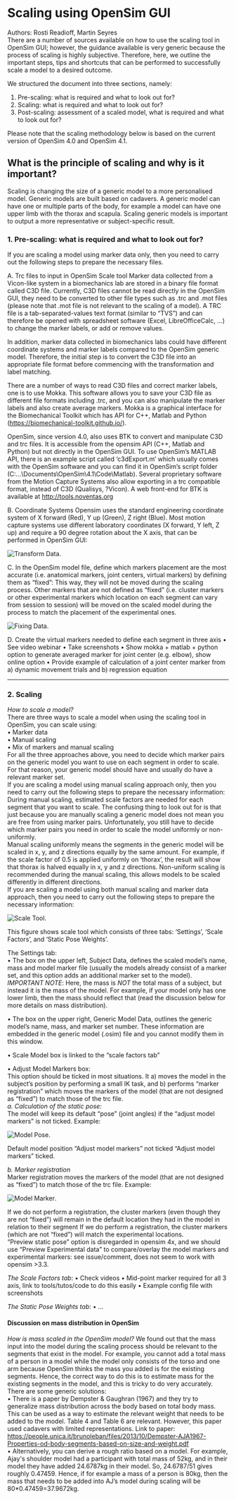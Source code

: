 # Scaling using OpenSim GUI  
Authors: Rosti Readioff, Martin Seyres  
There are a number of sources available on how to use the scaling tool in OpenSim GUI; however, the guidance available is very generic because the process of scaling is highly subjective.
Therefore, here, we outline the important steps, tips and shortcuts that can be performed to successfully scale a model to a desired outcome.   
  
We structured the document into three sections, namely:
1.	Pre-scaling: what is required and what to look out for?  
2.	Scaling: what is required and what to look out for?  
3.	Post-scaling: assessment of a scaled model, what is required and what to look out for?  
  
Please note that the scaling methodology below is based on the current version of OpenSim 4.0 and OpenSim 4.1. 

## What is the principle of scaling and why is it important?
Scaling is changing the size of a generic model to a more personalised model.
Generic models are built based on cadavers.
A generic model can have one or multiple parts of the body, for example a model can have one upper limb with the thorax and scapula.
Scaling generic models is important to output a more representative or subject-specific result.  

### 1.	Pre-scaling: what is required and what to look out for?
If you are scaling a model using marker data only, then you need to carry out the following steps to prepare the necessary files.
 
A.	Trc files to input in OpenSim Scale tool
Marker data collected from a Vicon-like system in a biomechanics lab are stored in a binary file format called C3D file. Currently, C3D files cannot be read directly in the OpenSim GUI, they need to be converted to other file types such as .trc and .mot files (please note that .mot file is not relevant to the scaling of a model).
A TRC file is a tab-separated-values text format (similar to “TVS”) and can therefore be opened with spreadsheet software (Excel, LibreOfficeCalc, …) to change the marker labels, or add or remove values.

In addition, marker data collected in biomechanics labs could have different coordinate systems and marker labels compared to the OpenSim generic model. Therefore, the initial step is to convert the C3D file into an appropriate file format before commencing with the transformation and label matching. 

There are a number of ways to read C3D files and correct marker labels, one is to use Mokka. This software allows you to save your C3D file as different file formats including .trc, and you can also manipulate the marker labels and also create average markers.
Mokka is a graphical interface for the Biomechanical Toolkit which has API for C++, Matlab and Python (https://biomechanical-toolkit.github.io/).

OpenSim, since version 4.0, also uses BTK to convert and manipulate C3D and trc files. It is accessible from the opensim API (C++, Matlab and Python) but not directly in the OpenSim GUI.
To use OpenSim’s MATLAB API, there is an example script called ‘c3dExport.m’ which usually comes with the OpenSim software and you can find it in OpenSim’s script folder (C:\...\Documents\OpenSim\4.1\Code\Matlab).
Several proprietary software from the Motion Capture Systems also allow exporting in a trc compatible format, instead of C3D (Qualisys, ?Vicon).
A web front-end for BTK is available at http://tools.noventas.org

B.	Coordinate Systems
Opensim uses the standard engineering coordinate system of X forward (Red), Y up (Green), Z right (Blue). Most motion capture systems use different laboratory coordinates (X forward, Y left, Z up) and require a 90 degree rotation about the X axis, that can be performed in OpenSim GUI:

![Transform Data](https://raw.githubusercontent.com/RostiReadioff/InstructionalDocuments/main/TransformingData.JPG).


C.	In the OpenSim model file, define which markers placement are the most accurate (i.e. anatomical markers,  joint centers, virtual markers) by defining them as “fixed”: 
This way, they will not be moved during the scaling process. Other markers that are not defined as “fixed” (i.e. cluster markers or other experimental markers which location on each segment can vary from session to session) will be moved on the scaled model during the process to match the placement of the experimental ones.

![Fixing Data](https://raw.githubusercontent.com/RostiReadioff/InstructionalDocuments/main/FixingData.png).

D.	Create the virtual markers needed to define each segment in three axis
•	See video webinar
•	Take screenshots
•	Show mokka + matlab + python option to generate averaged marker for joint center (e.g. elbow), show online option
•	Provide example of calculation of a joint center marker from a) dynamic movement trials and b) regression equation

________________________________________

### 2. Scaling

_How to scale a model?_  
There are three ways to scale a model when using the scaling tool in OpenSim, you can scale using:  
•	Marker data  
•	Manual scaling  
•	Mix of markers and manual scaling  
For all the three approaches above, you need to decide which marker pairs on the generic model you want to use on each segment in order to scale.
For that reason, your generic model should have and usually do have a relevant marker set.  
If you are scaling a model using manual scaling approach only, then you need to carry out the following steps to prepare the necessary information:  
During manual scaling, estimated scale factors are needed for each segment that you want to scale.
The confusing thing to look out for is that just because you are manually scaling a generic model does not mean you are free from using marker pairs.
Unfortunately, you still have to decide which marker pairs you need in order to scale the model uniformly or non-uniformly.  
Manual scaling uniformly means the segments in the generic model will be scaled in x, y, and z directions equally by the same amount.
For example, if the scale factor of 0.5 is applied uniformly on ‘thorax’, the result will show that thorax is halved equally in x, y and z directions.
Non-uniform scaling is recommended during the manual scaling, this allows models to be scaled differently in different directions.  
If you are scaling a model using both manual scaling and marker data approach, then you need to carry out the following steps to prepare the necessary information:  

![Scale Tool](https://raw.githubusercontent.com/RostiReadioff/InstructionalDocuments/main/ScaleTool.png).
 
This figure shows scale tool which consists of three tabs: ‘Settings’, ‘Scale Factors’, and ‘Static Pose Weights’. 

The Settings tab:  
•	The box on the upper left, Subject Data, defines the scaled model’s name, mass and model marker file (usually the models already consist of a marker set, and this option adds an additional marker set to the model).
_IMPORTANT NOTE_: Here, the mass is _NOT_ the total mass of a subject, but instead it is the mass of the model.
For example, if your model only has one lower limb, then the mass should reflect that (read the discussion below for more details on mass distribution).  

•	The box on the upper right, Generic Model Data, outlines the generic model’s name, mass, and marker set number.
These information are embedded in the generic model (.osim) file and you cannot modify them in this window.  

•	Scale Model box is linked to the “scale factors tab”  

•	Adjust Model Markers box:  
This option should be ticked in most situations. It a) moves the model in the subject’s position by performing a small IK task, and b) performs “marker registration” which moves the markers of the model (that are not designed as “fixed”) to match those of the trc file.  
*a.	Calculation of the static pose:*  
The model will keep its default “pose” (joint angles) if the “adjust model markers” is not ticked.
Example:  
  
![Model Pose](https://raw.githubusercontent.com/RostiReadioff/InstructionalDocuments/main/ModelPose.JPG).
  
Default model position	“Adjust model markers” not ticked	“Adjust model markers” ticked.  
  
*b.	Marker registration*  
Marker registration moves the markers of the model (that are not designed as “fixed”) to match those of the trc file.
Example:  
  
![Model Marker](https://raw.githubusercontent.com/RostiReadioff/InstructionalDocuments/main/ModelMarker.JPG).
  
If we do not perform a registration, the cluster markers (even though they are not “fixed”) will remain in the default location they had in the model in relation to their segment	If we do perform a registration, the cluster markers (which are not “fixed”) will match the experimental locations.  
“Preview static pose” option is disregarded in opensim 4x, and we should use “Preview Experimental data” to compare/overlay the model markers and experimental markers: see issue/comment, does not seem to work with opensim >3.3.  

_The Scale Factors tab_:
•	Check videos
•	Mid-point marker required for all 3 axis, link to tools/tutos/code to do this easily
•	Example config file with screenshots
  
_The Static Pose Weights tab_:
•	...  
  
#### Discussion on mass distribution in OpenSim
*How is mass scaled in the OpenSim model?*
We found out that the mass input into the model during the scaling process should be relevant to the segments that exist in the model.
For example, you cannot add a total mass of a person in a model while the model only consists of the torso and one arm because OpenSim thinks the mass you added is for the existing segments.
Hence, the correct way to do this is to estimate mass for the existing segments in the model, and this is tricky to do very accurately.
There are some generic solutions:  
•	There is a paper by Dempster & Gaughran (1967) and they try to generalize mass distribution across the body based on total body mass.
This can be used as a way to estimate the relevant weight that needs to be added to the model.
Table 4 and Table 6 are relevant.
However, this paper used cadavers with limited representations.
Link to paper: https://people.unica.it/brunoleban/files/2013/10/Dempster-AJA1967-Properties-od-body-segments-based-on-size-and-weight.pdf  
•	Alternatively, you can derive a rough ratio based on a model.
For example, Ajay's shoulder model had a participant with total mass of 52kg, and in their model they have added 24.6787kg in their model.
So, 24.6787/51 gives roughly 0.47459.
Hence, if for example a mass of a person is 80kg, then the mass that needs to be added into AJ’s model during scaling will be 80*0.47459=37.9672kg.  
